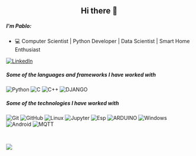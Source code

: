 <!-- Profile README FILE for GitHub.

### Hi there 👋

Profile example: https://github.com/Lunox-code
Profile example code: https://github.com/Lunox-code/Lunox-code
more Profile options at: https://github.com/anuraghazra/github-readme-stats
more Profile examples at: https://github.com/kautukkundan/Awesome-Profile-README-templates

Here are some ideas to get you started:

- 🔭 I’m currently working on ...
- 🌱 I’m currently learning ...
- 👯 I’m looking to collaborate on ...
- 🤔 I’m looking for help with ...
- 💬 Ask me about ...
- 📫 How to reach me: ...
- 😄 Pronouns: ...
- ⚡ Fun fact: ...
-->


<!-- Title -->
<h2 align="center">Hi there 👋
</h2>

##### I'm Pablo:

- 💻 Computer Scientist | Python Developer | Data Scientist | Smart Home Enthusiast 

[![LinkedIn](https://img.shields.io/badge/-LINKEDIN-0077B5?style=for-the-badge&logo=linkedin&logoColor=white)](https://www.linkedin.com/in/pablo-ventura-490305188/)

##### Some of the languages and frameworks I have worked with

![Python](https://img.shields.io/badge/-Python-000000?style=flat&logo=python)
![C](https://img.shields.io/badge/-C-000000?style=flat&logo=c)
![C++](https://img.shields.io/badge/-C++-000000?style=flat&logo=c%2B%2B)
![DJANGO](https://img.shields.io/badge/-Django-000000?style=flat&logo=django)

##### Some of the technologies I have worked with

![Git](https://img.shields.io/badge/-Git-222222?style=flat&logo=git&logoColor=F05032)
![GitHub](https://img.shields.io/badge/-GitHub-222222?style=flat&logo=github&logoColor=181717)
![Linux](https://img.shields.io/badge/-Linux-222222?style=flat&logo=linux&logoColor=FCC624)
![Jupyter](https://img.shields.io/badge/-Jupyter-222222?style=flat&logo=Jupyter)
![Esp](https://img.shields.io/badge/-ESP8266%20&%20ESP32-222222?style=flat&logo=espressif)
![ARDUINO](https://img.shields.io/badge/-Arduino-222222?style=flat&logo=arduino)
![Windows](https://img.shields.io/badge/-Windows-222222?style=flat&logo=windows)
![Android](https://img.shields.io/badge/-Android-222222?style=flat&logo=android)
![MQTT](https://img.shields.io/badge/-MQTT-222222?style=flat&logo=mqtt)


<!-- GitHub Stats -->

<p align="center">
    <a href="https://github.com/anuraghazra/github-readme-stats"><img alt="" src="https://github-readme-stats.vercel.app/api?username=pablogventura&show_icons=true&include_all_commits=true&count_private=true"/></a>
    <a href="https://github.com/anuraghazra/github-readme-stats"><img alt="" src="https://github-readme-stats.vercel.app/api/top-langs/?username=pablogventura&layout=compact&hide=G-code"/></a>
    <!--&hide=HTML,CSS,Rich Text Format-->
</p>


![](https://komarev.com/ghpvc/?username=pablogventura)

               
                                            
<!-- To Do Ideas
Add Projects

[![Telegram](https://img.shields.io/badge/-TELEGRAM-2CA5E0?style=for-the-badge&logo=telegram&logoColor=white)](https://t.me/adamalston)
[![Gmail](https://img.shields.io/badge/-GMAIL-D14836?style=for-the-badge&logo=gmail&logoColor=white)](mailto:aalston9@gmail.com)
[![adamalston.com](https://img.shields.io/badge/-ADAMALSTON.COM-000000?style=for-the-badge&logo=react&logoColor=white)](https://www.adamalston.com/)

-->                                          






